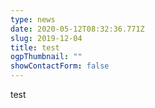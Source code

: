 ```yaml
---
type: news
date: 2020-05-12T08:32:36.771Z
slug: 2019-12-04
title: test
ogpThumbnail: ""
showContactForm: false
---
```

test